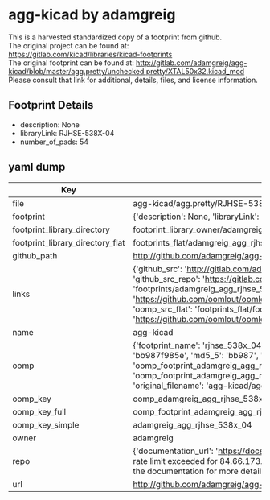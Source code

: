 # agg-kicad by adamgreig  
This is a harvested standardized copy of a footprint from github.  
The original project can be found at:  
https://gitlab.com/kicad/libraries/kicad-footprints  
The original footprint can be found at:
http://gitlab.com/adamgreig/agg-kicad/blob/master/agg.pretty/unchecked.pretty/XTAL50x32.kicad_mod
Please consult that link for additional, details, files, and license information.  
## Footprint Details
* description: None  
* libraryLink: RJHSE-538X-04  
* number_of_pads: 54  
## yaml dump  
| Key | Value |  
| --- | --- |  
| file | agg-kicad/agg.pretty/RJHSE-538X-04.kicad_mod |  
| footprint | {'description': None, 'libraryLink': 'RJHSE-538X-04', 'number_of_pads': 54} |  
| footprint_library_directory | footprint_library_owner/adamgreig_agg-kicad |  
| footprint_library_directory_flat | footprints_flat/adamgreig_agg_rjhse_538x_04/working |  
| github_path | http://github.com/adamgreig/agg-kicad/blob/master/agg.pretty/RJHSE-538X-04.kicad_mod |  
| links | {'github_src': 'http://gitlab.com/adamgreig/agg-kicad/blob/master/agg.pretty/unchecked.pretty/XTAL50x32.kicad_mod', 'github_src_repo': 'https://gitlab.com/kicad/libraries/kicad-footprints', 'oomp_bot': 'footprints/adamgreig_agg_rjhse_538x_04/working', 'oomp_bot_github': 'https://github.com/oomlout/oomlout_oomp_footprint_bot/tree/main/footprints/adamgreig_agg_rjhse_538x_04/working', 'oomp_src_flat': 'footprints_flat/footprints_flat/adamgreig_agg_rjhse_538x_04/working', 'oomp_src_flat_github': 'https://github.com/oomlout/oomlout_oomp_footprint_src/tree/main/footprints_flat/adamgreig_agg_rjhse_538x_04/working'} |  
| name | agg-kicad |  
| oomp | {'footprint_name': 'rjhse_538x_04', 'library_name': 'agg', 'md5': 'bb987f985ecc8ebbaf7315b926a0b1e8', 'md5_10': 'bb987f985e', 'md5_5': 'bb987', 'md5_6': 'bb987f', 'oomp_key': 'oomp_adamgreig_agg_rjhse_538x_04', 'oomp_key_extra': 'oomp_footprint_adamgreig_agg_rjhse_538x_04', 'oomp_key_full': 'oomp_footprint_adamgreig_agg_rjhse_538x_04_bb987f', 'oomp_key_simple': 'adamgreig_agg_rjhse_538x_04', 'original_filename': 'agg-kicad/agg.pretty/RJHSE-538X-04.kicad_mod', 'owner_name': 'adamgreig'} |  
| oomp_key | oomp_adamgreig_agg_rjhse_538x_04 |  
| oomp_key_full | oomp_footprint_adamgreig_agg_rjhse_538x_04 |  
| oomp_key_simple | adamgreig_agg_rjhse_538x_04 |  
| owner | adamgreig |  
| repo | {'documentation_url': 'https://docs.github.com/rest/overview/resources-in-the-rest-api#rate-limiting', 'message': "API rate limit exceeded for 84.66.173.59. (But here's the good news: Authenticated requests get a higher rate limit. Check out the documentation for more details.)"} |  
| url | http://github.com/adamgreig/agg-kicad |  

